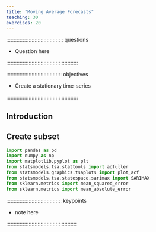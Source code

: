 ```yaml
---
title: "Moving Average Forecasts"
teaching: 30
exercises: 20
---
```


:::::::::::::::::::::::::::::::::::::: questions 

- Question here

::::::::::::::::::::::::::::::::::::::::::::::::

::::::::::::::::::::::::::::::::::::: objectives

- Create a stationary time-series

::::::::::::::::::::::::::::::::::::::::::::::::

## Introduction


## Create subset

```python
import pandas as pd
import numpy as np
import matplotlib.pyplot as plt
from statsmodels.tsa.stattools import adfuller
from statsmodels.graphics.tsaplots import plot_acf
from statsmodels.tsa.statespace.sarimax import SARIMAX
from sklearn.metrics import mean_squared_error
from sklearn.metrics import mean_absolute_error
```


::::::::::::::::::::::::::::::::::::: keypoints

- note here

:::::::::::::::::::::::::::::::::::::::::::::::
